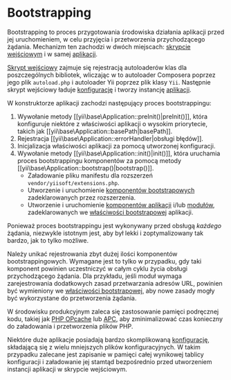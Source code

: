 Bootstrapping
=============

Bootstrapping to proces przygotowania środowiska działania aplikacji przed jej uruchomieniem, w celu przyjęcia i przetworzenia przychodzącego żądania. 
Mechanizm ten zachodzi w dwóch miejscach: [skrypcie wejściowym](structure-entry-scripts.md) i w samej [aplikacji](structure-applications.md).

[Skrypt wejściowy](structure-entry-scripts.md) zajmuje się rejestracją autoloaderów klas dla poszczególnych bibliotek, wliczając w to autoloader Composera 
poprzez jego plik `autoload.php` i autoloader Yii poprzez plik klasy `Yii`. Następnie skrypt wejściowy ładuje [konfigurację](concept-configurations.md) 
i tworzy instancję [aplikacji](structure-applications.md).

W konstruktorze aplikacji zachodzi następujący proces bootstrappingu:

1. Wywołanie metody [[yii\base\Application::preInit()|preInit()]], która konfiguruje niektóre z właściwości aplikacji o wysokim priorytecie, 
   takich jak [[yii\base\Application::basePath|basePath]].
2. Rejestracja [[yii\base\Application::errorHandler|obsługi błędów]].
3. Inicjalizacja właściwości aplikacji za pomocą utworzonej konfiguracji.
4. Wywołanie metody [[yii\base\Application::init()|init()]], która uruchamia proces bootstrappingu komponentów za pomocą metody 
   [[yii\base\Application::bootstrap()|bootstrap()]].
   - Załadowanie pliku manifestu dla rozszerzeń `vendor/yiisoft/extensions.php`.
   - Utworzenie i uruchomienie [komponentów bootstrapowych](structure-extensions.md#bootstrapping-classes) zadeklarowanych przez rozszerzenia.
   - Utworzenie i uruchomienie [komponentów aplikacji](structure-application-components.md) i/lub [modułów](structure-modules.md), zadeklarowanych 
     we [właściwości bootstrapowej](structure-applications.md#bootstrap) aplikacji.

Ponieważ proces bootstrappingu jest wykonywany przed obsługą *każdego* żądania, niezwykle istotnym jest, aby był lekki i zoptymalizowany tak bardzo, jak to tylko możliwe.

Należy unikać rejestrowania zbyt dużej ilości komponentów bootstrappingowych. Wymagane jest to tylko w przypadku, gdy taki komponent powinien uczestniczyć 
w całym cyklu życia obsługi przychodzącego żądania. Dla przykładu, jeśli moduł wymaga zarejestrowania dodatkowych zasad przetwarzania adresów URL, powinien być wymieniony 
we [właściwości bootstrapowej](structure-applications.md#bootstrap), aby nowe zasady mogły być wykorzystane do przetworzenia żądania.

W środowisku produkcyjnym zaleca się zastosowanie pamięci podręcznej kodu, takiej jak [PHP OPcache] lub [APC], aby zminimalizować czas konieczny do załadowania i przetworzenia 
plików PHP.

[PHP OPcache]: http://php.net/manual/en/intro.opcache.php
[APC]: http://php.net/manual/en/book.apc.php

Niektóre duże aplikacje posiadają bardzo skomplikowaną [konfigurację](concept-configurations.md), składającą się z wielu mniejszych plików konfiguracyjnych. 
W takim przypadku zalecane jest zapisanie w pamięci całej wynikowej tablicy konfiguracji i załadowanie jej stamtąd bezpośrednio przed utworzeniem instancji aplikacji 
w skrypcie wejściowym.